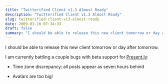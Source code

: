 ```yaml
---
title: "Twitterified Client v1.3 Almost Ready"
description: "Twitterified Client v1.3 Almost Ready"
slug: twitterified-client-v13-almost-ready
date: 2009-03-16 07:34:33
draft: false
summary: "I should be able to release this new client tomorrow or day after tomorrow."
---
```



I should be able to release this new client tomorrow or day after tomorrow.

I am currently battling a couple bugs with beta support for
[Present.ly](http://presently.com/):  

  

  * Time zone discrepancy: all posts appear as seven hours behind
  

  * Avatars are too big!
  

